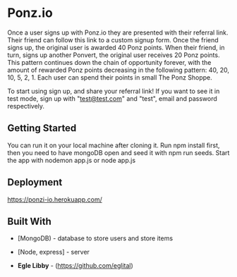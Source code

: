 

# Ponz.io

Once a user signs up with Ponz.io they are presented with their referral link. Their friend can follow this link to a custom signup form. Once the friend signs up, the original user is awarded 40 Ponz points. When their friend, in turn, signs up another Ponvert, the original user receives 20 Ponz points. This pattern continues down the chain of opportunity forever, with the amount of rewarded Ponz points decreasing in the following pattern: 40, 20, 10, 5, 2, 1.
Each user can spend their points in small The Ponz Shoppe.

To start using sign up, and share your referral link! If you want to see it in test mode, sign up with "test@test.com" and "test", email and password respectively. 

## Getting Started
You can run it on your local machine after cloning it. Run npm install first, then you need to have mongoDB open and seed it with npm run seeds. Start the app with nodemon app.js or node app.js


## Deployment

https://ponzi-io.herokuapp.com/

## Built With

* [MongoDB) - database to store users and store items
* [Node, express] - server

* **Egle Libby** - (https://github.com/eglital)

